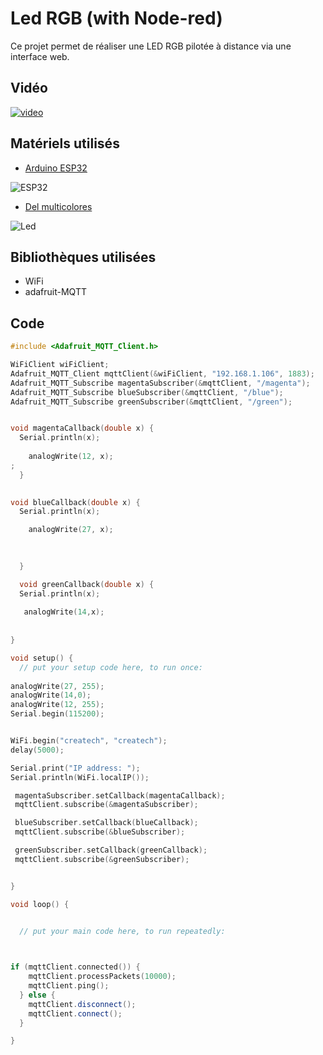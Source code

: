 # **Led RGB (with Node-red)**

  Ce projet permet de réaliser une LED RGB pilotée à distance via une interface web.  
  
## Vidéo 

[![video](https://img.youtube.com/vi/pIA5Q94g/0.jpg)](https://www.youtube.com/watch?v=pIA5Q94g)

## Matériels utilisés  

* [Arduino ESP32](https://www.amazon.fr/SeeKool-ESP-32S-d%C3%A9veloppement-Bluetooth-Ultra-Low/dp/B07DPP3BGZ/ref=sr_1_2_sspa?ie=UTF8&qid=1550052255&sr=8-2-spons&keywords=arduino+esp32&psc=1)

![ESP32](https://images-na.ssl-images-amazon.com/images/I/61H9-mWSrAL._SL1001_.jpg)


* [Del multicolores](https://www.amazon.fr/SODIAL-diode-electroluminescente-tete-ronde/dp/B00F4MGA0I/ref=sr_1_1?ie=UTF8&qid=1550052436&sr=8-1&keywords=led+rgb+arduino)

![Led](https://images-na.ssl-images-amazon.com/images/I/61U853WOASL._SL1000_.jpg)

## Bibliothèques utilisées  


* WiFi
* adafruit-MQTT


## Code

``` c++
#include <Adafruit_MQTT_Client.h>

WiFiClient wiFiClient;
Adafruit_MQTT_Client mqttClient(&wiFiClient, "192.168.1.106", 1883);
Adafruit_MQTT_Subscribe magentaSubscriber(&mqttClient, "/magenta");
Adafruit_MQTT_Subscribe blueSubscriber(&mqttClient, "/blue");
Adafruit_MQTT_Subscribe greenSubscriber(&mqttClient, "/green");


void magentaCallback(double x) {
  Serial.println(x);
 
    analogWrite(12, x);
;
  }

  
void blueCallback(double x) {
  Serial.println(x);

    analogWrite(27, x);

   
    
  }

  void greenCallback(double x) {
  Serial.println(x);
 
   analogWrite(14,x);
   
  
}

void setup() {
  // put your setup code here, to run once:
  
analogWrite(27, 255);
analogWrite(14,0);
analogWrite(12, 255);
Serial.begin(115200);


WiFi.begin("createch", "createch");
delay(5000);

Serial.print("IP address: ");
Serial.println(WiFi.localIP());

 magentaSubscriber.setCallback(magentaCallback);
 mqttClient.subscribe(&magentaSubscriber);

 blueSubscriber.setCallback(blueCallback);
 mqttClient.subscribe(&blueSubscriber);

 greenSubscriber.setCallback(greenCallback);
 mqttClient.subscribe(&greenSubscriber);


}

void loop() {
  

  // put your main code here, to run repeatedly:



if (mqttClient.connected()) {
    mqttClient.processPackets(10000);
    mqttClient.ping();
  } else {
    mqttClient.disconnect();
    mqttClient.connect();
  }

}

```






